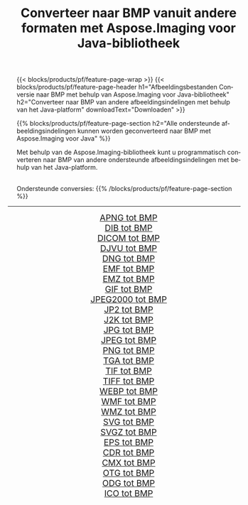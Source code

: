 ﻿---
title: Converteer naar BMP vanuit andere formaten met Aspose.Imaging voor Java-bibliotheek 
weight: 3920
url: /nl/java/conversion/to/bmp/ 
lang: nl
langdirlevel: 2
locales: zh-hans,ja,it,ru,de,es,fr,nl,id,lt,pl,pt,vi,tr,ko,zh-hant,ar,hi,th,sv,cs,uk,he
description: Met Aspose.Imaging kunt u met Java converteren naar BMP vanuit andere formaten
---

{{< blocks/products/pf/feature-page-wrap >}}
{{< blocks/products/pf/feature-page-header h1="Afbeeldingsbestanden Conversie naar BMP met behulp van Aspose.Imaging voor Java-bibliotheek" h2="Converteer naar BMP van andere afbeeldingsindelingen met behulp van het Java-platform" downloadText="Downloaden" >}}


{{% blocks/products/pf/feature-page-section  h2="Alle ondersteunde afbeeldingsindelingen kunnen worden geconverteerd naar BMP met Aspose.Imaging voor Java" %}}
<p align=justify>Met behulp van de Aspose.Imaging-bibliotheek kunt u programmatisch converteren naar BMP van andere ondersteunde afbeeldingsindelingen met behulp van het Java-platform.</p>
<br/>
Ondersteunde conversies:
{{% /blocks/products/pf/feature-page-section %}}
<div class="container-fluid productfamilypage bg-gray">
    <div class="convertypes bg-gray agp-content section">
        <div class="container">
		<hr style="margin-left:-20px;"/>
		<div class="row other-converters" style="gap: 10px;font-size: 19px;text-align:center;">
		    <div class='col-md-2 other-converter remove-lp remove-rp'><a href="/imaging/nl/java/conversion/apng-to-bmp/" style="padding:15px;">APNG tot BMP</a></div>
<div class='col-md-2 other-converter remove-lp remove-rp'><a href="/imaging/nl/java/conversion/dib-to-bmp/" style="padding:15px;">DIB tot BMP</a></div>
<div class='col-md-2 other-converter remove-lp remove-rp'><a href="/imaging/nl/java/conversion/dicom-to-bmp/" style="padding:15px;">DICOM tot BMP</a></div>
<div class='col-md-2 other-converter remove-lp remove-rp'><a href="/imaging/nl/java/conversion/djvu-to-bmp/" style="padding:15px;">DJVU tot BMP</a></div>
<div class='col-md-2 other-converter remove-lp remove-rp'><a href="/imaging/nl/java/conversion/dng-to-bmp/" style="padding:15px;">DNG tot BMP</a></div>
<div class='col-md-2 other-converter remove-lp remove-rp'><a href="/imaging/nl/java/conversion/emf-to-bmp/" style="padding:15px;">EMF tot BMP</a></div>
<div class='col-md-2 other-converter remove-lp remove-rp'><a href="/imaging/nl/java/conversion/emz-to-bmp/" style="padding:15px;">EMZ tot BMP</a></div>
<div class='col-md-2 other-converter remove-lp remove-rp'><a href="/imaging/nl/java/conversion/gif-to-bmp/" style="padding:15px;">GIF tot BMP</a></div>
<div class='col-md-2 other-converter remove-lp remove-rp'><a href="/imaging/nl/java/conversion/jpeg2000-to-bmp/" style="padding:15px;">JPEG2000 tot BMP</a></div>
<div class='col-md-2 other-converter remove-lp remove-rp'><a href="/imaging/nl/java/conversion/jp2-to-bmp/" style="padding:15px;">JP2 tot BMP</a></div>
<div class='col-md-2 other-converter remove-lp remove-rp'><a href="/imaging/nl/java/conversion/j2k-to-bmp/" style="padding:15px;">J2K tot BMP</a></div>
<div class='col-md-2 other-converter remove-lp remove-rp'><a href="/imaging/nl/java/conversion/jpg-to-bmp/" style="padding:15px;">JPG tot BMP</a></div>
<div class='col-md-2 other-converter remove-lp remove-rp'><a href="/imaging/nl/java/conversion/jpeg-to-bmp/" style="padding:15px;">JPEG tot BMP</a></div>
<div class='col-md-2 other-converter remove-lp remove-rp'><a href="/imaging/nl/java/conversion/png-to-bmp/" style="padding:15px;">PNG tot BMP</a></div>
<div class='col-md-2 other-converter remove-lp remove-rp'><a href="/imaging/nl/java/conversion/tga-to-bmp/" style="padding:15px;">TGA tot BMP</a></div>
<div class='col-md-2 other-converter remove-lp remove-rp'><a href="/imaging/nl/java/conversion/tif-to-bmp/" style="padding:15px;">TIF tot BMP</a></div>
<div class='col-md-2 other-converter remove-lp remove-rp'><a href="/imaging/nl/java/conversion/tiff-to-bmp/" style="padding:15px;">TIFF tot BMP</a></div>
<div class='col-md-2 other-converter remove-lp remove-rp'><a href="/imaging/nl/java/conversion/webp-to-bmp/" style="padding:15px;">WEBP tot BMP</a></div>
<div class='col-md-2 other-converter remove-lp remove-rp'><a href="/imaging/nl/java/conversion/wmf-to-bmp/" style="padding:15px;">WMF tot BMP</a></div>
<div class='col-md-2 other-converter remove-lp remove-rp'><a href="/imaging/nl/java/conversion/wmz-to-bmp/" style="padding:15px;">WMZ tot BMP</a></div>
<div class='col-md-2 other-converter remove-lp remove-rp'><a href="/imaging/nl/java/conversion/svg-to-bmp/" style="padding:15px;">SVG tot BMP</a></div>
<div class='col-md-2 other-converter remove-lp remove-rp'><a href="/imaging/nl/java/conversion/svgz-to-bmp/" style="padding:15px;">SVGZ tot BMP</a></div>
<div class='col-md-2 other-converter remove-lp remove-rp'><a href="/imaging/nl/java/conversion/eps-to-bmp/" style="padding:15px;">EPS tot BMP</a></div>
<div class='col-md-2 other-converter remove-lp remove-rp'><a href="/imaging/nl/java/conversion/cdr-to-bmp/" style="padding:15px;">CDR tot BMP</a></div>
<div class='col-md-2 other-converter remove-lp remove-rp'><a href="/imaging/nl/java/conversion/cmx-to-bmp/" style="padding:15px;">CMX tot BMP</a></div>
<div class='col-md-2 other-converter remove-lp remove-rp'><a href="/imaging/nl/java/conversion/otg-to-bmp/" style="padding:15px;">OTG tot BMP</a></div>
<div class='col-md-2 other-converter remove-lp remove-rp'><a href="/imaging/nl/java/conversion/odg-to-bmp/" style="padding:15px;">ODG tot BMP</a></div>
<div class='col-md-2 other-converter remove-lp remove-rp'><a href="/imaging/nl/java/conversion/ico-to-bmp/" style="padding:15px;">ICO tot BMP</a></div>
                </div>
        </div>
    </div>
</div>
<br/>

